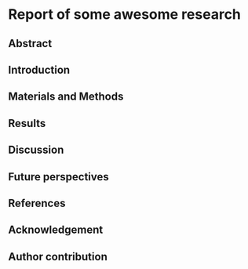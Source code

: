 # Report of some awesome research

## Abstract

## Introduction

## Materials and Methods

## Results

## Discussion

## Future perspectives

## References

## Acknowledgement 

## Author contribution





